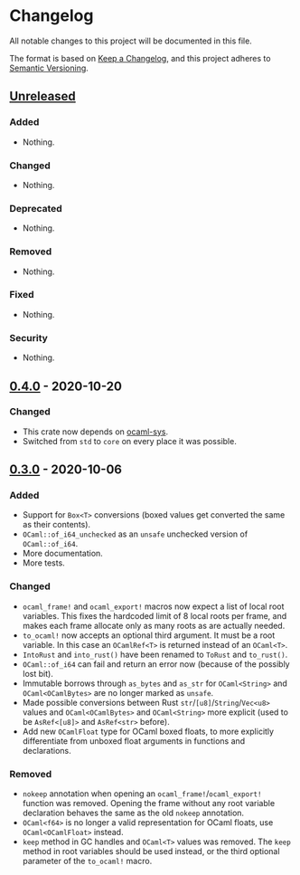 # Changelog

All notable changes to this project will be documented in this file.

The format is based on [Keep a Changelog](https://keepachangelog.com/en/1.0.0/),
and this project adheres to [Semantic Versioning](https://semver.org/spec/v2.0.0.html).

## [Unreleased]

### Added

- Nothing.

### Changed

- Nothing.

### Deprecated

- Nothing.

### Removed

- Nothing.

### Fixed

- Nothing.

### Security

- Nothing.

## [0.4.0] - 2020-10-20

### Changed

- This crate now depends on [ocaml-sys](https://crates.io/crates/ocaml-sys).
- Switched from `std` to `core` on every place it was possible.

## [0.3.0] - 2020-10-06

### Added

- Support for `Box<T>` conversions (boxed values get converted the same as their contents).
- `OCaml::of_i64_unchecked` as an `unsafe` unchecked version of `OCaml::of_i64`.
- More documentation.
- More tests.

### Changed

- `ocaml_frame!` and `ocaml_export!` macros now expect a list of local root variables. This fixes the hardcoded limit of 8 local roots per frame, and makes each frame allocate only as many roots as are actually needed.
- `to_ocaml!` now accepts an optional third argument. It must be a root variable. In this case an `OCamlRef<T>` is returned instead of an `OCaml<T>`.
- `IntoRust` and `into_rust()` have been renamed to `ToRust` and `to_rust()`.
- `OCaml::of_i64` can fail and return an error now (because of the possibly lost bit).
- Immutable borrows through `as_bytes` and `as_str` for `OCaml<String>` and `OCaml<OCamlBytes>` are no longer marked as `unsafe`.
- Made possible conversions between Rust `str`/`[u8]`/`String`/`Vec<u8>` values and `OCaml<OCamlBytes>` and `OCaml<String>` more explicit (used to be `AsRef<[u8]>` and `AsRef<str>` before).
- Add new `OCamlFloat` type for OCaml boxed floats, to more explicitly differentiate from unboxed float arguments in functions and declarations.

### Removed

- `nokeep` annotation when opening an `ocaml_frame!`/`ocaml_export!` function was removed. Opening the frame without any root variable declaration behaves the same as the old `nokeep` annotation.
- `OCaml<f64>` is no longer a valid representation for OCaml floats, use `OCaml<OCamlFloat>` instead.
- `keep` method in GC handles and `OCaml<T>` values was removed. The `keep` method in root variables should be used instead, or the third optional parameter of the `to_ocaml!` macro.

[Unreleased]: https://github.com/simplestaking/ocaml-interop/compare/v0.4.0...HEAD
[0.4.0]: https://github.com/simplestaking/ocaml-interop/compare/v0.3.0...v0.4.0
[0.3.0]: https://github.com/simplestaking/ocaml-interop/compare/v0.2.4...v0.3.0
